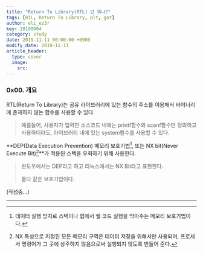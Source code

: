 ```yaml
---
title: "Return To Library(RTL) 넌 뭐냐?"
tags: [RTL, Return To Library, plt, got]
author: eli_ez3r
key: 20190004
category: study
date: 2019-11-11 00:00:00 +0900
modify_date: 2019-11-11
article_header:
  type: cover
  image:
    src: 
---
```


### 0x00. 개요

RTL(Return To Library)는 공유 라이브러리에 있는 함수의 주소를 이용해서 바이너리에 존재하지 않는 함수를 사용할 수 있다.

> 예를들어, 사용자가 입력한 소스코드 내에는 printf함수와 scanf함수만 정의하고 사용하더라도, 라이브러리 내에 있는 system함수를 사용할 수 있다.



**DEP(Data Execution Prevention) 메모리 보호기법[^1],   또는 NX bit(Never Execute Bit)[^2]**가 적용된 스택을 우회하기 위해 사용한다.

> 윈도우에서는 DEP라고 하고 리눅스에서는 NX Bit라고 표현한다.
>
> 둘다 같은 보호기법이다.



(작성중...)

-----

[^1]:데이터 실행 방지로 스택이나 힙에서 쉘 코드 실행을 막아주는 메모리 보호기법이다.
[^2]: NX 특성으로 지정된 모든 메모리 구역은 데이터 저장을 위해서만 사용되며, 프로세서 명령어가 그 곳에 상주하지 않음으로써 실행되지 않도록 만들어 준다.

